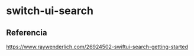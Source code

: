 # switch-ui-search

## Referencia

https://www.raywenderlich.com/26924502-swiftui-search-getting-started
